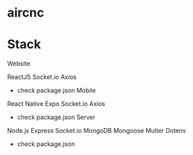 # aircnc


# Stack
Website

ReactJS
Socket.io
Axios
* check package.json
Mobile

React Native
Expo
Socket.io
Axios
* check package.json
Server

Node.js
Express
Socket.io
MongoDB
Mongoose
Multer
Dotenv
* check package.json

